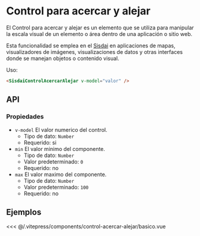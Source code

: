 <script setup>
import EjemploBasico from "../../.vitepress/components/control-acercar-alejar/basico.vue";
</script>

# Control para acercar y alejar

El Control para acercar y alejar es un elemento que se utiliza para manipular la escala visual de un elemento o área dentro de una aplicación o sitio web.

Esta funcionalidad se emplea en el [Sisdai](https://sisdai.conahcyt.mx/) en aplicaciones de mapas, visualizadores de imágenes, visualizaciones de datos y otras interfaces donde se manejan objetos o contenido visual.

Uso:

```html
<SisdaiControlAcercarAlejar v-model="valor" />
```

<section id="api">

## API

### Propiedades

- `v-model` El valor numerico del control.
  - Tipo de dato: `Number`
  - Requerido: si
- `min` El valor minimo del componente.
  - Tipo de dato: `Number`
  - Valor predeterminado: `0`
  - Requerido: no
- `max` El valor maximo del componente.
  - Tipo de dato: `Number`
  - Valor predeterminado: `100`
  - Requerido: no

</section>

<section id="ejemplos">

## Ejemplos

<!-- <utils-ejemplo-doc ruta="control-acercar-alejar/basico.vue"/> -->
<EjemploBasico />
<<< @/.vitepress/components/control-acercar-alejar/basico.vue

</section>
